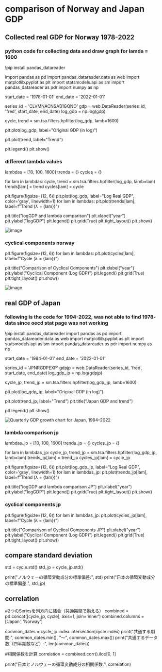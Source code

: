 # comparison of Norway and Japan GDP
## Collected real GDP for Norway 1978-2022
### python code for collecting data and draw graph for lamda = 1600

!pip install pandas_datareader

import pandas as pd
import pandas_datareader.data as web
import matplotlib.pyplot as plt
import statsmodels.api as sm
import pandas_datareader as pdr
import numpy as np

start_date = '1978-01-01'
end_date = '2022-01-01'

series_id = 'CLVMNACNSAB1GQNO'
gdp = web.DataReader(series_id, 'fred', start_date, end_date)
log_gdp = np.log(gdp)

cycle, trend = sm.tsa.filters.hpfilter(log_gdp, lamb=1600)

plt.plot(log_gdp, label="Original GDP (in log)")

plt.plot(trend, label="Trend")

plt.legend()
plt.show()

### different lambda values
lambdas = [10, 100, 1600]
trends = {}
cycles = {}

for lam in lambdas:
    cycle, trend = sm.tsa.filters.hpfilter(log_gdp, lamb=lam)
    trends[lam] = trend
    cycles[lam] = cycle

plt.figure(figsize=(12, 6))
plt.plot(log_gdp, label="Log Real GDP", color='gray', linewidth=1)
for lam in lambdas:
    plt.plot(trends[lam], label=f"Trend (λ = {lam})")
    
plt.title("logGDP and lambda comparison")
plt.xlabel("year")
plt.ylabel("logGDP")
plt.legend()
plt.grid(True)
plt.tight_layout()
plt.show()

![image](https://github.com/user-attachments/assets/f426a07f-b972-4a8b-9a4f-dec3aff92213)

### cyclical components norway
plt.figure(figsize=(12, 6))
for lam in lambdas:
    plt.plot(cycles[lam], label=f"Cycle (λ = {lam})")

plt.title("Comparison of Cyclical Components")
plt.xlabel("year")
plt.ylabel("Cyclical Component (Log GDP)")
plt.legend()
plt.grid(True)
plt.tight_layout()
plt.show()

![image](https://github.com/user-attachments/assets/62794854-e364-40ac-a63c-fd8c796ebd9a)

## real GDP of Japan
### following is the code for 1994-2022, was not able to find 1978- data since oecd stat page was not working
!pip install pandas_datareader
import pandas as pd
import pandas_datareader.data as web
import matplotlib.pyplot as plt
import statsmodels.api as sm
import pandas_datareader as pdr
import numpy as np

start_date = '1994-01-01'
end_date = '2022-01-01'

series_id = 'JPNRGDPEXP'
gdpjp = web.DataReader(series_id, 'fred', start_date, end_date)
log_gdp_jp = np.log(gdpjp)

cycle_jp, trend_jp = sm.tsa.filters.hpfilter(log_gdp_jp, lamb=1600)

plt.plot(log_gdp_jp, label="Original GDP (in log)")

plt.plot(trend_jp, label="Trend")
plt.title("Japan GDP and trend")

plt.legend()
plt.show()

![Quarterly GDP growth chart for Japan, 1994–2022](\Users\yuiwa\keio-macro\my-macro-project-1/jp_trend_1600.png)

### lambda comparison jp
lambdas_jp = [10, 100, 1600]
trends_jp = {}
cycles_jp = {}

for lam in lambdas_jp:
    cycle_jp, trend_jp = sm.tsa.filters.hpfilter(log_gdp_jp, lamb=lam)
    trends_jp[lam] = trend_jp
    cycles_jp[lam] = cycle_jp

plt.figure(figsize=(12, 6))
plt.plot(log_gdp_jp, label="Log Real GDP", color='gray', linewidth=1)
for lam in lambdas_jp:
    plt.plot(trends_jp[lam], label=f"Trend (λ = {lam})")
    
plt.title("logGDP and lambda comparison JP")
plt.xlabel("year")
plt.ylabel("logGDP")
plt.legend()
plt.grid(True)
plt.tight_layout()
plt.show()


### cyclical components jp
plt.figure(figsize=(12, 6))
for lam in lambdas_jp:
    plt.plot(cycles_jp[lam], label=f"Cycle (λ = {lam})")

plt.title("Comparison of Cyclical Components JP")
plt.xlabel("year")
plt.ylabel("Cyclical Component (Log GDP)")
plt.legend()
plt.grid(True)
plt.tight_layout()
plt.show()

## compare standard deviation
std = cycle.std()
std_jp = cycle_jp.std()

print("ノルウェーの循環変動成分の標準偏差:", std)
print("日本の循環変動成分の標準偏差:", std_jp)

## correlation

#2つのSeriesを列方向に結合（共通期間で揃える）
combined = pd.concat([cycle_jp, cycle], axis=1, join='inner')
combined.columns = ['Japan', 'Norway']

common_dates = cycle_jp.index.intersection(cycle.index)
print("共通する期間:", common_dates.min(), "〜", common_dates.max())
print("共通するデータ数（四半期数など）:", len(common_dates))

#相関係数を計算
correlation = combined.corr().iloc[0, 1]

print("日本とノルウェーの循環変動成分の相関係数:", correlation)